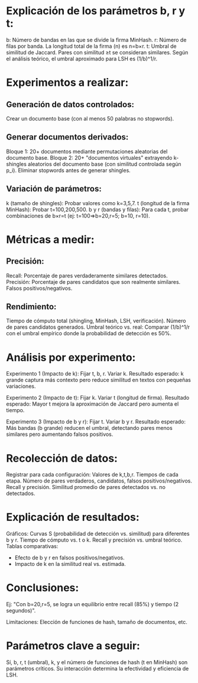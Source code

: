# Explicación de los parámetros b, r y t:
b: Número de bandas en las que se divide la firma MinHash.
r: Número de filas por banda. La longitud total de la firma (n) es n=b×r.
t: Umbral de similitud de Jaccard. Pares con similitud ≥t se consideran similares.
Según el análisis teórico, el umbral aproximado para LSH es (1/b)^1/r.

# Experimentos a realizar:

## Generación de datos controlados:
Crear un documento base (con al menos 50 palabras no stopwords).

## Generar documentos derivados:
Bloque 1: 20+ documentos mediante permutaciones aleatorias del documento base.
Bloque 2: 20+ "documentos virtuales" extrayendo k-shingles aleatorios del documento base (con similitud controlada según p_i).
Eliminar stopwords antes de generar shingles.

## Variación de parámetros:
k (tamaño de shingles): Probar valores como k=3,5,7.
t (longitud de la firma MinHash): Probar t=100,200,500.
b y r (bandas y filas): Para cada t, probar combinaciones de b×r=t (ej: t=100⇒b=20,r=5; b=10, r=10).

# Métricas a medir:

## Precisión:
Recall: Porcentaje de pares verdaderamente similares detectados.
Precisión: Porcentaje de pares candidatos que son realmente similares.
Falsos positivos/negativos.

## Rendimiento:
Tiempo de cómputo total (shingling, MinHash, LSH, verificación).
Número de pares candidatos generados.
Umbral teórico vs. real: Comparar (1/b)^1/r con el umbral empírico donde la probabilidad de detección es 50%.

# Análisis por experimento:

Experimento 1 (Impacto de k): Fijar t, b, r. Variar k.
Resultado esperado: k grande captura más contexto pero reduce similitud en textos con pequeñas variaciones.

Experimento 2 (Impacto de t): Fijar k. Variar t (longitud de firma).
Resultado esperado: Mayor t mejora la aproximación de Jaccard pero aumenta el tiempo.

Experimento 3 (Impacto de b y r): Fijar t. Variar b y r.
Resultado esperado: Más bandas (b grande) reducen el umbral, detectando pares menos similares pero aumentando falsos positivos.

# Recolección de datos:
Registrar para cada configuración: Valores de k,t,b,r.
Tiempos de cada etapa.
Número de pares verdaderos, candidatos, falsos positivos/negativos.
Recall y precisión.
Similitud promedio de pares detectados vs. no detectados.

# Explicación de resultados:

Gráficos: Curvas S (probabilidad de detección vs. similitud) para diferentes b y r.
Tiempo de cómputo vs. t o k.
Recall y precisión vs. umbral teórico.
Tablas comparativas:
- Efecto de b y r en falsos positivos/negativos.
- Impacto de k en la similitud real vs. estimada.

# Conclusiones:

Ej: "Con b=20,r=5, se logra un equilibrio entre recall (85%) y tiempo (2 segundos)".

Limitaciones: Elección de funciones de hash, tamaño de documentos, etc.

# Parámetros clave a seguir:
Sí, b, r, t (umbral), k, y el número de funciones de hash (t en MinHash) son parámetros críticos. Su interacción determina la efectividad y eficiencia de LSH.